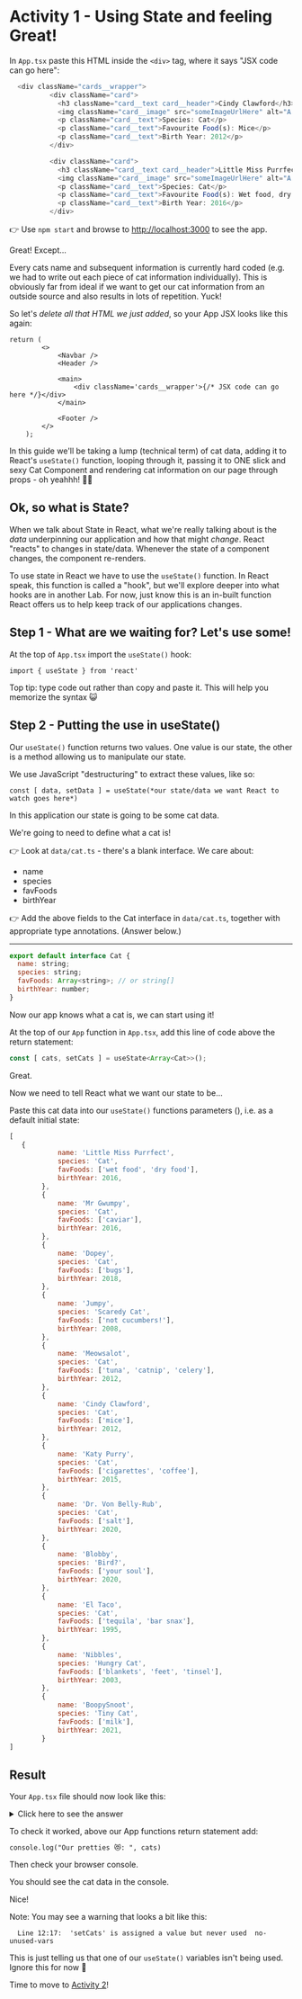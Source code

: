 # Activity 1 - Using State and feeling Great!

In `App.tsx` paste this HTML inside the `<div>` tag, where it says "JSX code can go here":

```JavaScript
  <div className="cards__wrapper">
          <div className="card">
            <h3 className="card__text card__header">Cindy Clawford</h3>
            <img className="card__image" src="someImageUrlHere" alt="A cute tabby kitten"></img>
            <p className="card__text">Species: Cat</p>
            <p className="card__text">Favourite Food(s): Mice</p>
            <p className="card__text">Birth Year: 2012</p>
          </div>

          <div className="card">
            <h3 className="card__text card__header">Little Miss Purrfect</h3>
            <img className="card__image" src="someImageUrlHere" alt="A gray fluffy kitten"></img>
            <p className="card__text">Species: Cat</p>
            <p className="card__text">Favourite Food(s): Wet food, dry food</p>
            <p className="card__text">Birth Year: 2016</p>
          </div>
```

👉 Use `npm start` and browse to [http://localhost:3000](http://localhost:3000) to see the app.

Great! Except...

Every cats name and subsequent information is currently hard coded (e.g. we had to write out each piece of cat information individually). This is obviously far from ideal if we want to get our cat information from an outside source and also results in lots of repetition. Yuck!

So let's _delete all that HTML we just added_, so your App JSX looks like this again:

```JSX
return (
		<>
			<Navbar />
			<Header />

			<main>
				<div className='cards__wrapper'>{/* JSX code can go here */}</div>
			</main>

			<Footer />
		</>
	);
```

In this guide we'll be taking a lump (technical term) of cat data, adding it to React's `useState()` function, looping through it, passing it to ONE slick and sexy Cat Component and rendering cat information on our page through props - oh yeahhh! 💃🕺

## Ok, so what is State?

When we talk about State in React, what we're really talking about is the _data_ underpinning our application and how that might _change_. React "reacts" to changes in state/data. Whenever the state of a component changes, the component re-renders.

To use state in React we have to use the `useState()` function. In React speak, this function is called a "hook", but we'll explore deeper into what hooks are in another Lab. For now, just know this is an in-built function React offers us to help keep track of our applications changes.

## Step 1 - What are we waiting for? Let's use some!

At the top of `App.tsx` import the `useState()` hook:

`import { useState } from 'react'`

Top tip: type code out rather than copy and paste it. This will help you memorize the syntax 😺

## Step 2 - Putting the use in useState()

Our `useState()` function returns two values. One value is our state, the other is a method allowing us to manipulate our state.

We use JavaScript "destructuring" to extract these values, like so:

`const [ data, setData ] = useState(*our state/data we want React to watch goes here*)`

In this application our state is going to be some cat data.

We're going to need to define what a cat is!

👉 Look at `data/cat.ts` - there's a blank interface. We care about:

-   name
-   species
-   favFoods
-   birthYear

👉 Add the above fields to the Cat interface in `data/cat.ts`, together with appropriate type annotations. (Answer below.)

---

```JavaScript
export default interface Cat {
  name: string;
  species: string;
  favFoods: Array<string>; // or string[]
  birthYear: number;
}
```

Now our app knows what a cat is, we can start using it!

At the top of our `App` function in `App.tsx`, add this line of code above the return statement:

```JavaScript
const [ cats, setCats ] = useState<Array<Cat>>();
```

Great.

Now we need to tell React what we want our state to be...

Paste this cat data into our `useState()` functions parameters (), i.e. as a default initial state:

```JavaScript
[
   {
			name: 'Little Miss Purrfect',
			species: 'Cat',
			favFoods: ['wet food', 'dry food'],
			birthYear: 2016,
		},
		{
			name: 'Mr Gwumpy',
			species: 'Cat',
			favFoods: ['caviar'],
			birthYear: 2016,
		},
		{
			name: 'Dopey',
			species: 'Cat',
			favFoods: ['bugs'],
			birthYear: 2018,
		},
		{
			name: 'Jumpy',
			species: 'Scaredy Cat',
			favFoods: ['not cucumbers!'],
			birthYear: 2008,
		},
		{
			name: 'Meowsalot',
			species: 'Cat',
			favFoods: ['tuna', 'catnip', 'celery'],
			birthYear: 2012,
		},
		{
			name: 'Cindy Clawford',
			species: 'Cat',
			favFoods: ['mice'],
			birthYear: 2012,
		},
		{
			name: 'Katy Purry',
			species: 'Cat',
			favFoods: ['cigarettes', 'coffee'],
			birthYear: 2015,
		},
		{
			name: 'Dr. Von Belly-Rub',
			species: 'Cat',
			favFoods: ['salt'],
			birthYear: 2020,
		},
		{
			name: 'Blobby',
			species: 'Bird?',
			favFoods: ['your soul'],
			birthYear: 2020,
		},
		{
			name: 'El Taco',
			species: 'Cat',
			favFoods: ['tequila', 'bar snax'],
			birthYear: 1995,
		},
		{
			name: 'Nibbles',
			species: 'Hungry Cat',
			favFoods: ['blankets', 'feet', 'tinsel'],
			birthYear: 2003,
		},
		{
			name: 'BoopySnoot',
			species: 'Tiny Cat',
			favFoods: ['milk'],
			birthYear: 2021,
		}
]
```

## Result

Your `App.tsx` file should now look like this:

<details>
<summary>Click here to see the answer</summary>
<pre>

```JavaScript
import './App.css';
import Navbar from './components/navbar';
import Header from './components/header';
import Footer from './components/footer';
import { useState } from 'react';
import Cat from './data/cat';

function App() {

  const [cats, setCats] = useState<Array<Cat>>(
    // big cat array from above is here!
  );

  return (
    <>
      <Navbar />
      <Header />

      // Your code here!

      <main>
        <div className="cards__wrapper">

          {/* And here! */}

        </div>
      </main>

      <Footer />
    </>
  );
}

export default App;

```

</pre>
</details>

To check it worked, above our App functions return statement add:

`console.log("Our pretties 😻: ", cats)`

Then check your browser console.

You should see the cat data in the console.

Nice!

Note: You may see a warning that looks a bit like this:

```
  Line 12:17:  'setCats' is assigned a value but never used  no-unused-vars
```

This is just telling us that one of our `useState()` variables isn't being used. Ignore this for now 🙂

Time to move to [Activity 2](./activity_2.md)!
